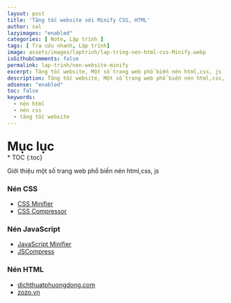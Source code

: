 ```yaml
---
layout: post
title: 'Tăng tốc website với Minify CSS, HTML'
author: sal
lazyimages: "enabled"
categories: [ Note, Lập trình ]
tags: [ Tra cứu nhanh, Lập trình]
image: assets/images/laptrinh/lap-tring-nen-html-css-Minify.webp
isGithubComments: false
permalink: lap-trinh/nen-website-minify
excerpt: Tăng tốc website, Một số trang web phổ biến nén html,css, js
description: Tăng tốc website, Một số trang web phổ biến nén html,css, js
adsense: "enabled"
toc: false
keywords:
  - nén html
  - nén css
  - tăng tốc website
---
```


<p style="margin-bottom: 0px; font-weight: 700;font-size: 1.75rem;">Mục lục</p>
* TOC
{:toc}

Giới thiệu một số trang web phổ biến nén html,css, js

### **Nén CSS**

*   [CSS Minifier](https://cssminifier.com/)
*   [CSS Compressor](https://csscompressor.com/)

### **Nén JavaScript**

*   [JavaScript Minifier](https://javascript-minifier.com/)
*   [JSCompress](https://jscompress.com/)

### **Nén HTML**

*   [dichthuatphuongdong.com](https://dichthuatphuongdong.com/tienich/compress-css-html.html)
*   [zozo.vn](https://zozo.vn/ws/tools/minifytemplate)
